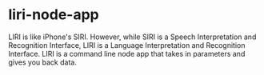 # liri-node-app
LIRI is like iPhone's SIRI. However, while SIRI is a Speech Interpretation and Recognition Interface, 
LIRI is a Language Interpretation and Recognition Interface. LIRI is a command line node app that takes in parameters and gives you back data.
